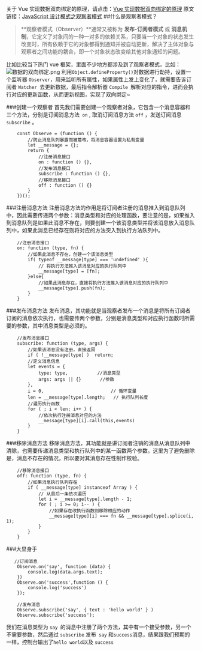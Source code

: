 关于 Vue 实现数据双向绑定的原理，请点击：[Vue 实现数据双向绑定的原理](https://www.jianshu.com/p/eed4c3a1cc81)
原文链接：[JavaScript 设计模式之观察者模式](https://juejin.im/post/5bce9a35f265da0abd355715) ##什么是观察者模式？

> **观察者模式（Observer）**通常又被称为 **发布-订阅者模式** 或 **消息机制**，它定义了对象间的一种一对多的依赖关系，只要当一个对象的状态发生改变时，所有依赖于它的对象都得到通知并被自动更新，解决了主体对象与观察者之间功能的耦合，即一个对象状态改变给其他对象通知的问题。

比如比较当下热门 vue 框架，里面不少地方都涉及到了观察者模式，比如：
![数据的双向绑定.png](https://upload-images.jianshu.io/upload_images/12877063-bc6533a07dfe8c9a.png?imageMogr2/auto-orient/strip%7CimageView2/2/w/1240)
利用`Object.defineProperty()`对数据进行劫持，设置一个监听器 `Observer`，用来监听所有属性，如果属性上发上变化了，就需要告诉订阅者 `Watcher `去更新数据，最后指令解析器 `Compile `解析对应的指令，进而会执行对应的更新函数，从而更新视图，实现了双向绑定~

###创建一个观察者
首先我们需要创建一个观察者对象，它包含一个消息容器和三个方法，分别是订阅消息方法` on` , 取消订阅消息方法 `off` ，发送订阅消息 `subscribe` 。

```
    const Observe = (function () {
    	//防止消息队列暴露而被篡改，将消息容器设置为私有变量
    	let __message = {};
    	return {
        	//注册消息接口
            on : function () {},
            //发布消息接口
    		subscribe : function () {},
            //移除消息接口
            off : function () {}
        }
    })();
```

###注册消息方法
注册消息方法的作用是将订阅者注册的消息推入到消息队列中，因此需要传递两个参数：消息类型和对应的处理函数，要注意的是，如果推入到消息队列是如果此消息不存在，则要创建一个该消息类型并将该消息放入消息队列中，如果此消息已经存在则将对应的方法突入到执行方法队列中。

```
    //注册消息接口
    on: function (type, fn) {
        //如果此消息不存在，创建一个该消息类型
        if( typeof __message[type] === 'undefined' ){
        	// 将执行方法推入该消息对应的执行队列中
            __message[type] = [fn];
        }else{
        	//如果此消息存在，直接将执行方法推入该消息对应的执行队列中
            __message[type].push(fn);
        }
    }
```

###发布消息方法
发布消息，其功能就是当观察者发布一个消息是将所有订阅者订阅的消息依次执行，也需要传两个参数，分别是消息类型和对应执行函数时所需要的参数，其中消息类型是必须的。

```
    //发布消息接口
    subscribe: function (type, args) {
    	//如果该消息没有注册，直接返回
    	if ( !__message[type] )  return;
    	//定义消息信息
    	let events = {
        	type: type,           //消息类型
        	args: args || {}       //参数
        },
        i = 0,                         // 循环变量
        len = __message[type].length;   // 执行队列长度
    	//遍历执行函数
    	for ( ; i < len; i++ ) {
    		//依次执行注册消息对应的方法
            __message[type][i].call(this,events)
    	}
    }
```

###移除消息方法
移除消息方法，其功能就是讲订阅者注销的消息从消息队列中清除，也需要传递消息类型和执行队列中的某一函数两个参数。这里为了避免删除是，消息不存在的情况，所以要对其消息存在性制作校验。

```
    //移除消息接口
    off: function (type, fn) {
    	//如果消息执行队列存在
    	if ( __message[type] instanceof Array ) {
    		// 从最后一条依次遍历
    		let i = __message[type].length - 1;
    		for ( ; i >= 0; i-- ) {
    			//如果存在改执行函数则移除相应的动作
    			__message[type][i] === fn && __message[type].splice(i, 1);
    		}
    	}
    }
```

###大显身手

```
   //订阅消息
    Observe.on('say', function (data) {
    	console.log(data.args.text);
    })
    Observe.on('success',function () {
        console.log('success')
    });

    //发布消息
    Observe.subscribe('say', { text : 'hello world' } )
    Observe.subscribe('success');
```

我们在消息类型为 `say `的消息中注册了两个方法，其中有一个接受参数，另一个不需要参数，然后通过 `subscribe` 发布` say` 和`success`消息，结果跟我们预期的一样，控制台输出了`hello world`以及 `success `
